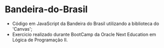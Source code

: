 # Bandeira-do-Brasil
- Código  em JavaScript da Bandeira do Brasil utilizando a biblioteca do 'Canvas';
- Exercicio realizado durante BootCamp da Oracle Next Education em Lógica de Programação II.
